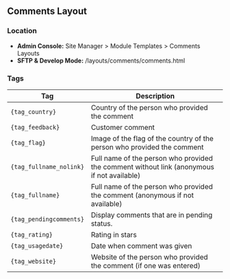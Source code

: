 ## Comments Layout

### Location
* **Admin Console:** Site Manager > Module Templates > Comments Layouts
* **SFTP & Develop Mode:** /layouts/comments/comments.html

### Tags

Tag | Description
-------------- | -------------
`{tag_country}` | Country of the person who provided the comment
`{tag_feedback}` | Customer comment
`{tag_flag}` | Image of the flag of the country of the person who provided the comment
`{tag_fullname_nolink}` | Full name of the person who provided the comment without link (anonymous if not available)
`{tag_fullname}` | Full name of the person who provided the comment (anonymous if not available)
`{tag_pendingcomments}` | Display comments that are in pending status.
`{tag_rating}` | Rating in stars
`{tag_usagedate}` | Date when comment was given
`{tag_website}` | Website of the person who provided the comment (if one was entered)
